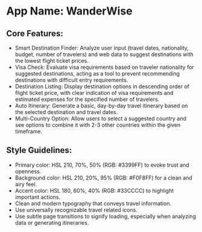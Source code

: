 # **App Name**: WanderWise

## Core Features:

- Smart Destination Finder: Analyze user input (travel dates, nationality, budget, number of travelers) and web data to suggest destinations with the lowest flight ticket prices.
- Visa Check: Evaluate visa requirements based on traveler nationality for suggested destinations, acting as a tool to prevent recommending destinations with difficult entry requirements.
- Destination Listing: Display destination options in descending order of flight ticket price, with clear indication of visa requirements and estimated expenses for the specified number of travelers.
- Auto Itinerary: Generate a basic, day-by-day travel itinerary based on the selected destination and travel dates.
- Multi-Country Option: Allow users to select a suggested country and see options to combine it with 2-3 other countries within the given timeframe.

## Style Guidelines:

- Primary color: HSL 210, 70%, 50% (RGB: #3399FF) to evoke trust and openness.
- Background color: HSL 210, 20%, 95% (RGB: #F0F8FF) for a clean and airy feel.
- Accent color: HSL 180, 60%, 40% (RGB: #33CCCC) to highlight important actions.
- Clean and modern typography that conveys travel information.
- Use universally recognizable travel related icons.
- Use subtle page transitions to signify loading, especially when analyzing data or generating itineraries.